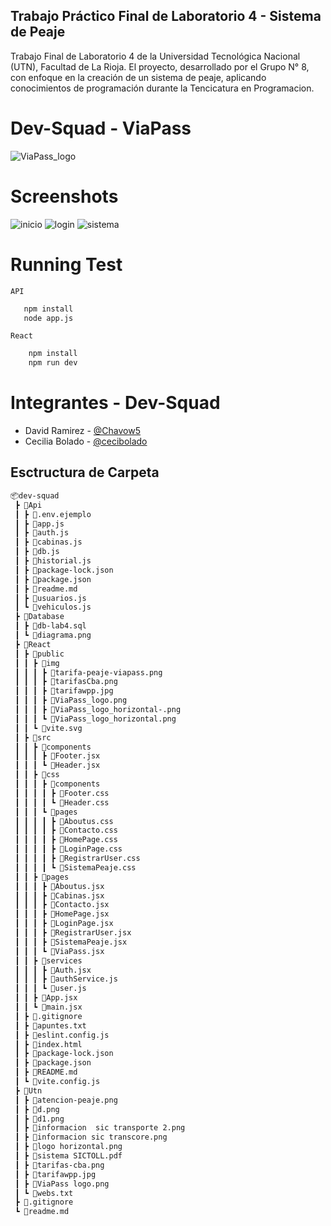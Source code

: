 ## Trabajo Práctico Final de Laboratorio 4 - Sistema de Peaje 
Trabajo Final de Laboratorio 4 de la Universidad Tecnológica Nacional (UTN), Facultad de La Rioja.
El proyecto, desarrollado por el Grupo N° 8, con enfoque en la creación de un sistema de peaje, aplicando conocimientos de programación durante la Tencicatura en Programacion. 

# Dev-Squad - ViaPass
![ViaPass_logo](https://github.com/user-attachments/assets/c9de87ed-3871-41e7-adc9-846144795e0a)

# Screenshots
![inicio](https://github.com/user-attachments/assets/839030a6-3cbf-4d1d-9d4a-50c071a5c390)
![login](https://github.com/user-attachments/assets/cd27ac20-019b-4779-ba2d-24368acceb71)
![sistema](https://github.com/user-attachments/assets/eb01c236-04ec-44cf-a8c7-3704377b8fdd)

# Running Test  
 `API`
 ```bash
    npm install
    node app.js
```

 `React`
```bash
    npm install
    npm run dev
```

# Integrantes - Dev-Squad
* David Ramirez - [@Chavow5](https://www.github.com/chavow5)
* Cecilia Bolado - [@cecibolado](http://www.github.com/cecibolado)

## Esctructura de Carpeta
```bash
📦dev-squad
 ┣ 📂Api
 ┃ ┣ 📜.env.ejemplo
 ┃ ┣ 📜app.js
 ┃ ┣ 📜auth.js
 ┃ ┣ 📜cabinas.js
 ┃ ┣ 📜db.js
 ┃ ┣ 📜historial.js
 ┃ ┣ 📜package-lock.json
 ┃ ┣ 📜package.json
 ┃ ┣ 📜readme.md
 ┃ ┣ 📜usuarios.js
 ┃ ┗ 📜vehiculos.js
 ┣ 📂Database
 ┃ ┣ 📜db-lab4.sql
 ┃ ┗ 📜diagrama.png
 ┣ 📂React
 ┃ ┣ 📂public
 ┃ ┃ ┣ 📂img
 ┃ ┃ ┃ ┣ 📜tarifa-peaje-viapass.png
 ┃ ┃ ┃ ┣ 📜tarifasCba.png
 ┃ ┃ ┃ ┣ 📜tarifawpp.jpg
 ┃ ┃ ┃ ┣ 📜ViaPass_logo.png
 ┃ ┃ ┃ ┣ 📜ViaPass_logo_horizontal-.png
 ┃ ┃ ┃ ┗ 📜ViaPass_logo_horizontal.png
 ┃ ┃ ┗ 📜vite.svg
 ┃ ┣ 📂src
 ┃ ┃ ┣ 📂components
 ┃ ┃ ┃ ┣ 📜Footer.jsx
 ┃ ┃ ┃ ┗ 📜Header.jsx
 ┃ ┃ ┣ 📂css
 ┃ ┃ ┃ ┣ 📂components
 ┃ ┃ ┃ ┃ ┣ 📜Footer.css
 ┃ ┃ ┃ ┃ ┗ 📜Header.css
 ┃ ┃ ┃ ┗ 📂pages
 ┃ ┃ ┃ ┃ ┣ 📜Aboutus.css
 ┃ ┃ ┃ ┃ ┣ 📜Contacto.css
 ┃ ┃ ┃ ┃ ┣ 📜HomePage.css
 ┃ ┃ ┃ ┃ ┣ 📜LoginPage.css
 ┃ ┃ ┃ ┃ ┣ 📜RegistrarUser.css
 ┃ ┃ ┃ ┃ ┗ 📜SistemaPeaje.css
 ┃ ┃ ┣ 📂pages
 ┃ ┃ ┃ ┣ 📜Aboutus.jsx
 ┃ ┃ ┃ ┣ 📜Cabinas.jsx
 ┃ ┃ ┃ ┣ 📜Contacto.jsx
 ┃ ┃ ┃ ┣ 📜HomePage.jsx
 ┃ ┃ ┃ ┣ 📜LoginPage.jsx
 ┃ ┃ ┃ ┣ 📜RegistrarUser.jsx
 ┃ ┃ ┃ ┣ 📜SistemaPeaje.jsx
 ┃ ┃ ┃ ┗ 📜ViaPass.jsx
 ┃ ┃ ┣ 📂services
 ┃ ┃ ┃ ┣ 📜Auth.jsx
 ┃ ┃ ┃ ┣ 📜authService.js
 ┃ ┃ ┃ ┗ 📜user.js
 ┃ ┃ ┣ 📜App.jsx
 ┃ ┃ ┗ 📜main.jsx
 ┃ ┣ 📜.gitignore
 ┃ ┣ 📜apuntes.txt
 ┃ ┣ 📜eslint.config.js
 ┃ ┣ 📜index.html
 ┃ ┣ 📜package-lock.json
 ┃ ┣ 📜package.json
 ┃ ┣ 📜README.md
 ┃ ┗ 📜vite.config.js
 ┣ 📂Utn
 ┃ ┣ 📜atencion-peaje.png
 ┃ ┣ 📜d.png
 ┃ ┣ 📜d1.png
 ┃ ┣ 📜informacion  sic transporte 2.png
 ┃ ┣ 📜informacion sic transcore.png
 ┃ ┣ 📜logo horizontal.png
 ┃ ┣ 📜sistema SICTOLL.pdf
 ┃ ┣ 📜tarifas-cba.png
 ┃ ┣ 📜tarifawpp.jpg
 ┃ ┣ 📜ViaPass logo.png
 ┃ ┗ 📜webs.txt
 ┣ 📜.gitignore
 ┗ 📜readme.md

```
